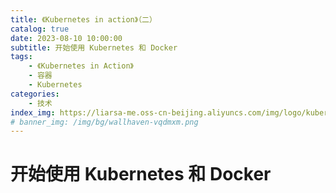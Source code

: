 ```yaml
---
title: 《Kubernetes in action》（二）
catalog: true
date: 2023-08-10 10:00:00
subtitle: 开始使用 Kubernetes 和 Docker
tags:
    - 《Kubernetes in Action》
    - 容器
    - Kubernetes
categories:
    - 技术
index_img: https://liarsa-me.oss-cn-beijing.aliyuncs.com/img/logo/kubernetes.png
# banner_img: /img/bg/wallhaven-vqdmxm.png
---
```


# 开始使用 Kubernetes 和 Docker
